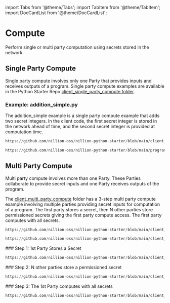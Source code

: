 import Tabs from '@theme/Tabs';
import TabItem from '@theme/TabItem';
import DocCardList from '@theme/DocCardList';

# Compute

Perform single or multi party computation using secrets stored in the network.

<DocCardList/>

## Single Party Compute

Single party compute involves only one Party that provides inputs and receives outputs of a program. Single party compute examples are available in the Python Starter Repo [client_single_party_compute folder](https://github.com/nillion-oss/nillion-python-starter/client_single_party_compute).

### Example: addition_simple.py

The addition_simple example is a single party compute example that adds two secret integers. In the client code, the first secret integer is stored in the network ahead of time, and the second secret integer is provided at computation time.

<Tabs>
  <TabItem value="client" label="Client code" default>

```python reference showGithubLink
https://github.com/nillion-oss/nillion-python-starter/blob/main/client_single_party_compute/addition_simple.py#L14-L100
```

  </TabItem>
  <TabItem value="readme" label="Nada program" default>

```python reference showGithubLink
https://github.com/nillion-oss/nillion-python-starter/blob/main/programs/addition_simple.py

```

  </TabItem>
</Tabs>

## Multi Party Compute

Multi party compute involves more than one Party. These Parties collaborate to provide secret inputs and one Party receives outputs of the program.

The [client_multi_party_compute](https://github.com/nillion-oss/nillion-python-starter/blob/main/client_multi_party_compute) folder has a 3-step multi party compute example involving multiple parties providing secret inputs for computation of a program. The first party stores a secret, then N other parties store permissioned secrets giving the first party compute access. The first party computes with all secrets.

<Tabs>
  <TabItem value="readme" label="README" default>

```python reference showGithubLink
https://github.com/nillion-oss/nillion-python-starter/blob/main/client_multi_party_compute/README.md

```

  </TabItem>
  <TabItem value="config" label="Config file" default>

```python reference showGithubLink
https://github.com/nillion-oss/nillion-python-starter/blob/main/client_multi_party_compute/config.py
```

  </TabItem>
  <TabItem value="apple" label="Step 1" default>
    ### Step 1: 1st Party Stores a Secret

```python reference showGithubLink
https://github.com/nillion-oss/nillion-python-starter/blob/main/client_multi_party_compute/01_store_secret_party1.py#L19-L100
```

  </TabItem>
  <TabItem value="orange" label="Step 2">
    ### Step 2: N other parties store a permissioned secret

```python reference showGithubLink
https://github.com/nillion-oss/nillion-python-starter/blob/main/client_multi_party_compute/02_store_secret_party_n.py#L36-L108
```

  </TabItem>
  <TabItem value="banana" label="Step 3">
    ### Step 3: The 1st Party computes with all secrets

```python reference showGithubLink
https://github.com/nillion-oss/nillion-python-starter/blob/main/client_multi_party_compute/03_multi_party_compute.py#L43-L100
```

  </TabItem>
</Tabs>
